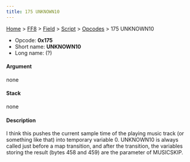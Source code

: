 ```yaml
---
title: 175 UNKNOWN10
---
```


[Home](../../../../Main%20Page.md) > [FF8](../../../../FF8.md) > [Field](../../../Field.md) > [Script](../../Script.md) > [Opcodes](../Opcodes.md) > 175 UNKNOWN10

-   Opcode: **0x175**
-   Short name: **UNKNOWN10**
-   Long name: (?)

#### Argument

none

#### Stack

none

#### Description

I think this pushes the current sample time of the playing music track
(or something like that) into temporary variable 0. UNKNOWN10 is always
called just before a map transition, and after the transition, the
variables storing the result (bytes 458 and 459) are the parameter of
MUSICSKIP.
